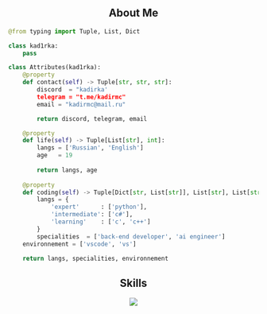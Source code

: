 <h2 align="center">About Me </h2>

```python
@from typing import Tuple, List, Dict

class kad1rka:
    pass

class Attributes(kad1rka):
    @property
    def contact(self) -> Tuple[str, str, str]:
        discord  = "kadirka'
        telegram = "t.me/kadirmc"
        email = "kadirmc@mail.ru"

        return discord, telegram, email

    @property
    def life(self) -> Tuple[List[str], int]:
        langs = ['Russian', 'English']
        age   = 19
		
        return langs, age
	
    @property
    def coding(self) -> Tuple[Dict[str, List[str]], List[str], List[str]]:
        langs = {
            'expert'      : ['python'],
            'intermediate': ['c#'],
            'learning'    : ['c', 'c++']
        }
        specialities  = ['back-end developer', 'ai engineer']
	environnement = ['vscode', 'vs']

	return langs, specialities, environnement
```
<h2 align="center">Skills </h2>

<p align="center">
  <a href="https://skillicons.dev">
    <img src="https://skillicons.dev/icons?i=python,ai,tensorflow,vscode,c,cs,cpp,visualstudio" />
  </a>
</p>

